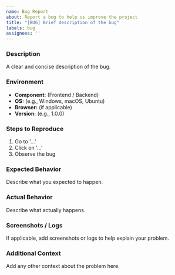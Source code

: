 ```yaml
---
name: Bug Report
about: Report a bug to help us improve the project
title: "[BUG] Brief description of the bug"
labels: bug
assignees: ''
---
```


### Description
A clear and concise description of the bug.

### Environment
- **Component:** (Frontend / Backend)
- **OS:** (e.g., Windows, macOS, Ubuntu)
- **Browser:** (if applicable)
- **Version:** (e.g., 1.0.0)

### Steps to Reproduce
1. Go to '...'
2. Click on '...'
3. Observe the bug

### Expected Behavior
Describe what you expected to happen.

### Actual Behavior
Describe what actually happens.

### Screenshots / Logs
If applicable, add screenshots or logs to help explain your problem.

### Additional Context
Add any other context about the problem here.
